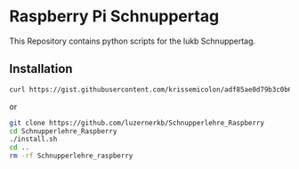 # Raspberry Pi Schnuppertag
This Repository contains python scripts for the lukb Schnuppertag.
## Installation
```sh
curl https://gist.githubusercontent.com/krissemicolon/adf85ae0d79b3c0b6c8c1feb67f12e3c/raw/c240187618c99ebefbcf497928277a558caa3caf/lukb_raspberry_install.sh | bash
```
or
```sh
git clone https://github.com/luzernerkb/Schnupperlehre_Raspberry
cd Schnupperlehre_Raspberry
./install.sh
cd ..
rm -rf Schnupperlehre_raspberry
```